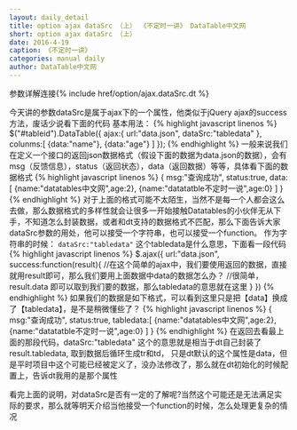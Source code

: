 ```yaml
---
layout: daily_detail
title: option ajax dataSrc （上） 《不定时一讲》 DataTable中文网
short: option ajax dataSrc （上）
date: 2016-4-19
caption: 《不定时一讲》
categories: manual daily
author: DataTable中文网
---
```


参数详解连接{% include href/option/ajax.dataSrc.dt %}

今天讲的参数dataSrc是属于ajax下的一个属性，他类似于jQuery ajax的success方法，废话少说看下面的代码
基本用法：
{% highlight javascript linenos %}
$("#tableid").DataTable({
    ajax:{
        url:"data.json",
        dataSrc:"tabledata"
    },
    colunms:[
        {data:"name"},
        {data:"age"}
    ]
});
{% endhighlight %}
一般来说我们在定义一个接口的返回json数据格式（假设下面的数据为data.json的数据），会有msg（反馈信息），status（返回状态），data（返回数据）等等，具体看下面的数据格式
{% highlight javascript linenos %}
{
    msg:"查询成功",
    status:true,
    data:[
        {name:"datatables中文网",age:2},
        {name:"datatatble不定时一说",age:0}
    ]
}
{% endhighlight %}
对于上面的格式可能不太陌生，当然不是每一个人都会这么去做，那么数据格式的多样性就会让很多一开始接触Datatables的小伙伴无从下手，不知道怎么封装数据，或者和dt支持的数据格式不匹配，那么下面告诉大家dataSrc参数的用处，他可以接受一个字符串，也可以接受一个function。
作为字符串的时候： <code>dataSrc:"tabledata"</code> 这个tabledata是什么意思，下面看一段代码
{% highlight javascript linenos %}
$.ajax({
    url:"data.json",
    success:function(result){
        //在这个简单的ajax中，我们要使用返回的数据，直接就用result即可，那么我们要用上面数据中data的数据怎么办？
        //很简单，result.data 即可以取到我们要的数据，那么tabledata的意思就在这里
    }
})
{% endhighlight %}
如果我们的数据是如下格式，可以看到这里只是把【data】换成了【tabledata】，是不是稍微懂些了？
{% highlight javascript linenos %}
{
    msg:"查询成功",
    status:true,
    tabledata:[
        {name:"datatables中文网",age:2},
        {name:"datatatble不定时一说",age:0}
    ]
}
{% endhighlight %}
在返回去看最上面的那段代码，dataSrc:"tabledata" 这个的意思就是相当于dt自己封装了result.tabledata,    取到数据后循环生成tr和td，
只是dt默认的这个属性是data，但是平时项目中这个可能已经被定义了，没办法修改了，那么就在dt初始化的时候配置上，告诉dt我用的是那个属性

看完上面的说明，对dataSrc是否有一定的了解呢?当然这个可能还是无法满足实际的要求，那么就等明天介绍当他接受一个function的时候，怎么处理更复杂的情况
